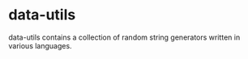 data-utils
==========

data-utils contains a collection of random string generators written in various languages.

